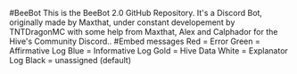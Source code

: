 #BeeBot
This is the BeeBot 2.0 GitHub Repository.
It's a Discord Bot, originally made by Maxthat, under constant developement by TNTDragonMC with some help from Maxthat, Alex and Calphador for the Hive's Community Discord..
#Embed messages
Red = Error
Green = Affirmative Log
Blue = Informative Log
Gold = Hive Data
White = Explanator Log
Black = unassigned (default)
